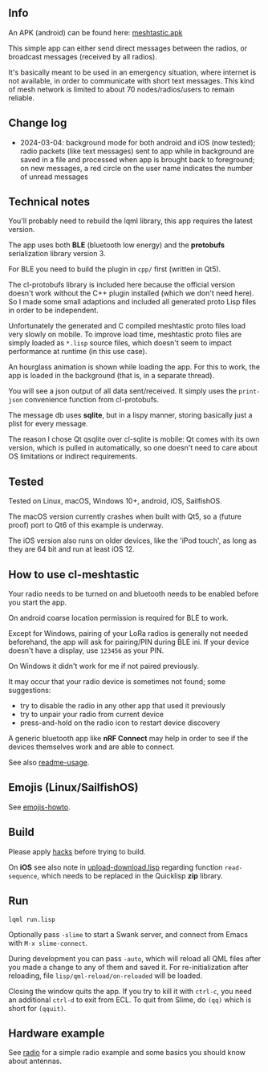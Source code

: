 
Info
----

An APK (android) can be found here:
[meshtastic.apk](https://www.dropbox.com/scl/fi/bch0bay4ztk1a1j77nwqf/meshtastic.apk?rlkey=lkjbrz41760u54qaexkd1xz68&dl=0)

This simple app can either send direct messages between the radios, or
broadcast messages (received by all radios).

It's basically meant to be used in an emergency situation, where internet is
not available, in order to communicate with short text messages. This kind of
mesh network is limited to about 70 nodes/radios/users to remain reliable.


Change log
----------

* 2024-03-04: background mode for both android and iOS (now tested); radio
  packets (like text messages) sent to app while in background are saved in a
  file and processed when app is brought back to foreground; on new messages,
  a red circle on the user name indicates the number of unread messages



Technical notes
---------------

You'll probably need to rebuild the lqml library, this app requires the latest
version.

The app uses both **BLE** (bluetooth low energy) and the **protobufs**
serialization library version 3.

For BLE you need to build the plugin in `cpp/` first (written in Qt5).

The cl-protobufs library is included here because the official version doesn't
work without the C++ plugin installed (which we don't need here). So I made
some small adaptions and included all generated proto Lisp files in order to be
independent.

Unfortunately the generated and C compiled meshtastic proto files load very
slowly on mobile. To improve load time, meshtastic proto files are simply
loaded as `*.lisp` source files, which doesn't seem to impact performance at
runtime (in this use case).

An hourglass animation is shown while loading the app. For this to work, the
app is loaded in the background (that is, in a separate thread).

You will see a json output of all data sent/received. It simply uses the
`print-json` convenience function from cl-protobufs.

The message db uses **sqlite**, but in a lispy manner, storing basically just a
plist for every message.

The reason I chose Qt qsqlite over cl-sqlite is mobile: Qt comes with its own
version, which is pulled in automatically, so one doesn't need to care about
OS limitations or indirect requirements.



Tested
------

Tested on Linux, macOS, Windows 10+, android, iOS, SailfishOS.

The macOS version currently crashes when built with Qt5, so a (future proof)
port to Qt6 of this example is underway.

The iOS version also runs on older devices, like the 'iPod touch', as long as
they are 64 bit and run at least iOS 12.



How to use cl-meshtastic
------------------------

Your radio needs to be turned on and bluetooth needs to be enabled before you
start the app.

On android coarse location permission is required for BLE to work.

Except for Windows, pairing of your LoRa radios is generally not needed
beforehand, the app will ask for pairing/PIN during BLE ini. If your device
doesn't have a display, use `123456` as your PIN.

On Windows it didn't work for me if not paired previously.

It may occur that your radio device is sometimes not found; some suggestions:

* try to disable the radio in any other app that used it previously
* try to unpair your radio from current device
* press-and-hold on the radio icon to restart device discovery

A generic bluetooth app like **nRF Connect** may help in order to see if the
devices themselves work and are able to connect.

See also [readme-usage](readme-usage.md).



Emojis (Linux/SailfishOS)
-------------------------

See [emojis-howto](platforms/linux/emojis-howto.md).



Build
-----

Please apply [hacks](hacks/) before trying to build.

On **iOS** see also note in [upload-download.lisp](lisp/upload-download.lisp)
regarding function `read-sequence`, which needs to be replaced in the Quicklisp
**zip** library.


Run
---
```
lqml run.lisp
```
Optionally pass `-slime` to start a Swank server, and connect from Emacs with
`M-x slime-connect`.

During development you can pass `-auto`, which will reload all QML files after
you made a change to any of them and saved it. For re-initialization after
reloading, file `lisp/qml-reload/on-reloaded` will be loaded.

Closing the window quits the app. If you try to kill it with `ctrl-c`, you need
an additional `ctrl-d` to exit from ECL. To quit from Slime, do `(qq)` which is
short for `(qquit)`.


Hardware example
----------------

See [radio](hardware/radio.htm) for a simple radio example and some basics you
should know about antennas.
